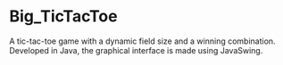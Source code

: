 # Big_TicTacToe
A tic-tac-toe game with a dynamic field size and a winning combination. Developed in Java, the graphical interface is made using JavaSwing.
